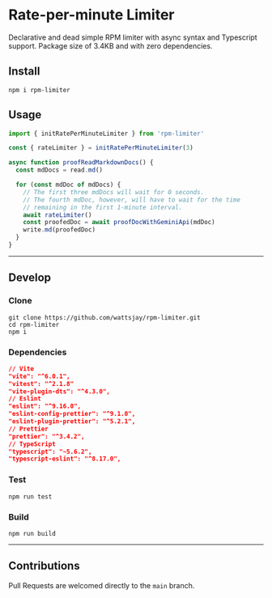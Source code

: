 # Rate-per-minute Limiter

Declarative and dead simple RPM limiter with async syntax and Typescript support. Package size of 3.4KB and with zero dependencies.

## Install

```shell
npm i rpm-limiter
```

## Usage

```ts
import { initRatePerMinuteLimiter } from 'rpm-limiter'

const { rateLimiter } = initRatePerMinuteLimiter(3)

async function proofReadMarkdownDocs() {
  const mdDocs = read.md()

  for (const mdDoc of mdDocs) {
    // The first three mdDocs will wait for 0 seconds.
    // The fourth mdDoc, however, will have to wait for the time
    // remaining in the first 1-minute interval.
    await rateLimiter()
    const proofedDoc = await proofDocWithGeminiApi(mdDoc)
    write.md(proofedDoc)
  }
}
```

---

## Develop

### Clone

```shell
git clone https://github.com/wattsjay/rpm-limiter.git
cd rpm-limiter
npm i
```

### Dependencies

```json
// Vite
"vite": "^6.0.1",
"vitest": "^2.1.8"
"vite-plugin-dts": "^4.3.0",
// Eslint
"eslint": "^9.16.0",
"eslint-config-prettier": "^9.1.0",
"eslint-plugin-prettier": "^5.2.1",
// Prettier
"prettier": "^3.4.2",
// TypeScript
"typescript": "~5.6.2",
"typescript-eslint": "^8.17.0",
```

### Test

```shell
npm run test
```

### Build

```shell
npm run build
```

---

## Contributions

Pull Requests are welcomed directly to the `main` branch.
